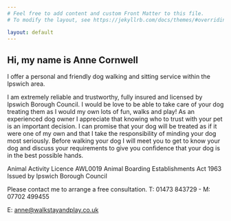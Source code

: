 ```yaml
---
# Feel free to add content and custom Front Matter to this file.
# To modify the layout, see https://jekyllrb.com/docs/themes/#overriding-theme-defaults

layout: default
---
```


## Hi, my name is Anne Cornwell

I offer a personal and friendly dog walking and sitting service within the Ipswich area.

I am extremely reliable and trustworthy, fully insured and licensed by Ipswich Borough Council.
I would be love to be able to take care of your dog treating them as I would my own lots of fun, walks and play!
As an experienced dog owner I appreciate that knowing who to trust with your pet is an important decision. I can promise that your dog will be treated as if it were one of my own and that I take the responsibility of minding your dog most seriously.
Before walking your dog I will meet you to get to know your dog and discuss your requirements to give you confidence that your dog is in the best possible hands.

Animal Activity Licence AWL0019
Animal Boarding Establishments Act 1963
Issued by Ipswich Borough Council

Please contact me to arrange a free consultation.
T: 01473 843729 - M: 07702 499455

E: anne@walkstayandplay.co.uk
